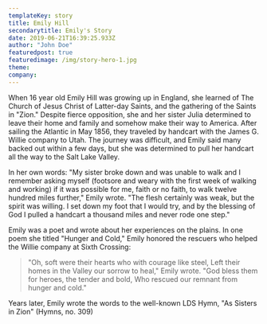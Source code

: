 ```yaml
---
templateKey: story
title: Emily Hill
secondarytitle: Emily's Story
date: 2019-06-21T16:39:25.933Z
author: "John Doe"
featuredpost: true
featuredimage: /img/story-hero-1.jpg
theme:
company:
---
```


When 16 year old Emily Hill was growing up in England, she learned of The Church of Jesus Christ of Latter-day Saints, and the gathering of the Saints in "Zion." Despite fierce opposition, she and her sister Julia determined to leave their home and family and somehow make their way to America. After sailing the Atlantic in May 1856, they traveled by handcart with the James G. Willie company to Utah. The journey was difficult, and Emily said many backed out within a few days, but she was determined to pull her handcart all the way to the Salt Lake Valley.

In her own words: "My sister broke down and was unable to walk and I remember asking myself (footsore and weary with the first week of walking and working) if it was possible for me, faith or no faith, to walk twelve hundred miles further," Emily wrote. "The flesh certainly was weak, but the spirit was willing. I set down my foot that I would try, and by the blessing of God I pulled a handcart a thousand miles and never rode one step."

Emily was a poet and wrote about her experiences on the plains. In one poem she titled "Hunger and Cold," Emily honored the rescuers who helped the Willie company at Sixth Crossing:

> "Oh, soft were their hearts who with courage like steel, Left their homes in the Valley our sorrow to heal," Emily wrote. "God bless them for heroes, the tender and bold, Who rescued our remnant from hunger and cold."

Years later, Emily wrote the words to the well-known LDS Hymn, "As Sisters in Zion" (Hymns, no. 309)
